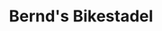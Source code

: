 ---
title: "Bernd's Bikestadel"
url: /neuhausen-auf-den-fildern/bernds-bikestadel/
shop: Fahrrad
---